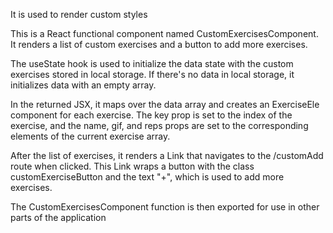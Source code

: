 It is used to render custom styles

This is a React functional component named CustomExercisesComponent. It renders a list of custom exercises and a button to add more exercises.

The useState hook is used to initialize the data state with the custom exercises stored in local storage. If there's no data in local storage, it initializes data with an empty array.

In the returned JSX, it maps over the data array and creates an ExerciseEle component for each exercise. The key prop is set to the index of the exercise, and the name, gif, and reps props are set to the corresponding elements of the current exercise array.

After the list of exercises, it renders a Link that navigates to the /customAdd route when clicked. This Link wraps a button with the class customExerciseButton and the text "+", which is used to add more exercises.

The CustomExercisesComponent function is then exported for use in other parts of the application
